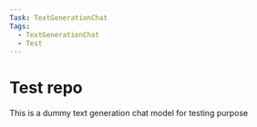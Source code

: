 ```yaml
---
Task: TextGenerationChat
Tags:
  - TextGenerationChat
  - Test
---
```


# Test repo
This is a dummy text generation chat model for testing purpose
